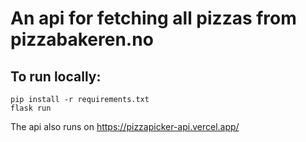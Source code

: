 # An api for fetching all pizzas from pizzabakeren.no

## To run locally:

```
pip install -r requirements.txt
flask run
```

The api also runs on https://pizzapicker-api.vercel.app/
